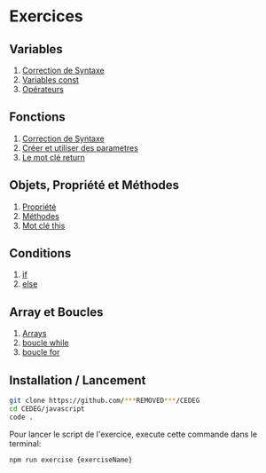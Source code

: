 # Exercices

## Variables

1. [Correction de Syntaxe](./0-1-syntaxe)
1. [Variables const](./0-2-const)
1. [Opérateurs](./0-3-operators/)

## Fonctions

1. [Correction de Syntaxe](./1-1-syntaxe/)
1. [Créer et utiliser des parametres](./1-2-parameters/)
1. [Le mot clé return](./1-3-return/)

## Objets, Propriété et Méthodes

1. [Propriété](./2-1-properties//)
1. [Méthodes](./2-2-methods//)
1. [Mot clé this](./2-3-this//)

## Conditions

1. [if](./3-1-if/)
1. [else](./3-2-else/)

## Array et Boucles

1. [Arrays](./4-1-arrays/)
1. [boucle while](./4-2-while/)
1. [boucle for](./4-3-for/)

## Installation / Lancement

```bash
git clone https://github.com/***REMOVED***/CEDEG
cd CEDEG/javascript
code .
```

Pour lancer le script de l'exercice, execute cette commande dans le terminal:

```bash
npm run exercise {exerciseName}
```
